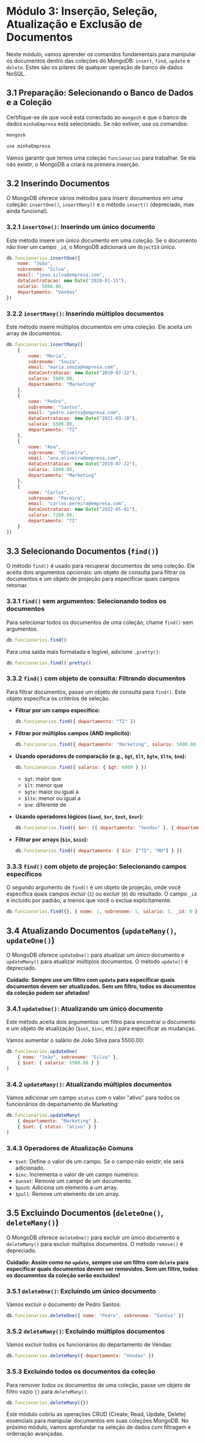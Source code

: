 # Módulo 3: Inserção, Seleção, Atualização e Exclusão de Documentos

Neste módulo, vamos aprender os comandos fundamentais para manipular os documentos dentro das coleções do MongoDB: `insert`, `find`, `update` e `delete`. Estes são os pilares de qualquer operação de banco de dados NoSQL.

## 3.1 Preparação: Selecionando o Banco de Dados e a Coleção

Certifique-se de que você está conectado ao `mongosh` e que o banco de dados `minhaEmpresa` está selecionado. Se não estiver, use os comandos:

```bash
mongosh
```

```javascript
use minhaEmpresa
```

Vamos garantir que temos uma coleção `funcionarios` para trabalhar. Se ela não existir, o MongoDB a criará na primeira inserção.

## 3.2 Inserindo Documentos

O MongoDB oferece vários métodos para inserir documentos em uma coleção: `insertOne()`, `insertMany()` e o método `insert()` (depreciado, mas ainda funcional).

### 3.2.1 `insertOne()`: Inserindo um único documento

Este método insere um único documento em uma coleção. Se o documento não tiver um campo `_id`, o MongoDB adicionará um `ObjectId` único.

```javascript
db.funcionarios.insertOne({
    nome: "João",
    sobrenome: "Silva",
    email: "joao.silva@empresa.com",
    dataContratacao: new Date("2020-01-15"),
    salario: 5000.00,
    departamento: "Vendas"
})
```

### 3.2.2 `insertMany()`: Inserindo múltiplos documentos

Este método insere múltiplos documentos em uma coleção. Ele aceita um array de documentos.

```javascript
db.funcionarios.insertMany([
    {
        nome: "Maria",
        sobrenome: "Souza",
        email: "maria.souza@empresa.com",
        dataContratacao: new Date("2019-07-22"),
        salario: 5800.00,
        departamento: "Marketing"
    },
    {
        nome: "Pedro",
        sobrenome: "Santos",
        email: "pedro.santos@empresa.com",
        dataContratacao: new Date("2021-03-10"),
        salario: 6500.00,
        departamento: "TI"
    },
    {
        nome: "Ana",
        sobrenome: "Oliveira",
        email: "ana.oliveira@empresa.com",
        dataContratacao: new Date("2019-07-22"),
        salario: 5800.00,
        departamento: "Marketing"
    },
    {
        nome: "Carlos",
        sobrenome: "Pereira",
        email: "carlos.pereira@empresa.com",
        dataContratacao: new Date("2022-05-01"),
        salario: 7200.00,
        departamento: "TI"
    }
])
```

## 3.3 Selecionando Documentos (`find()`)

O método `find()` é usado para recuperar documentos de uma coleção. Ele aceita dois argumentos opcionais: um objeto de consulta para filtrar os documentos e um objeto de projeção para especificar quais campos retornar.

### 3.3.1 `find()` sem argumentos: Selecionando todos os documentos

Para selecionar todos os documentos de uma coleção, chame `find()` sem argumentos.

```javascript
db.funcionarios.find()
```

Para uma saída mais formatada e legível, adicione `.pretty()`:

```javascript
db.funcionarios.find().pretty()
```

### 3.3.2 `find()` com objeto de consulta: Filtrando documentos

Para filtrar documentos, passe um objeto de consulta para `find()`. Este objeto especifica os critérios de seleção.

*   **Filtrar por um campo específico:**

    ```javascript
    db.funcionarios.find({ departamento: "TI" })
    ```

*   **Filtrar por múltiplos campos (AND implícito):**

    ```javascript
    db.funcionarios.find({ departamento: "Marketing", salario: 5800.00 })
    ```

*   **Usando operadores de comparação (e.g., `$gt`, `$lt`, `$gte`, `$lte`, `$ne`):**

    ```javascript
    db.funcionarios.find({ salario: { $gt: 6000 } })
    ```

    *   `$gt`: maior que
    *   `$lt`: menor que
    *   `$gte`: maior ou igual a
    *   `$lte`: menor ou igual a
    *   `$ne`: diferente de

*   **Usando operadores lógicos (`$and`, `$or`, `$not`, `$nor`):**

    ```javascript
    db.funcionarios.find({ $or: [{ departamento: "Vendas" }, { departamento: "Marketing" }] })
    ```

*   **Filtrar por arrays (`$in`, `$nin`):**

    ```javascript
    db.funcionarios.find({ departamento: { $in: ["TI", "RH"] } })
    ```

### 3.3.3 `find()` com objeto de projeção: Selecionando campos específicos

O segundo argumento de `find()` é um objeto de projeção, onde você especifica quais campos incluir (`1`) ou excluir (`0`) do resultado. O campo `_id` é incluído por padrão, a menos que você o exclua explicitamente.

```javascript
db.funcionarios.find({}, { nome: 1, sobrenome: 1, salario: 1, _id: 0 })
```

## 3.4 Atualizando Documentos (`updateMany()`, `updateOne()`)

O MongoDB oferece `updateOne()` para atualizar um único documento e `updateMany()` para atualizar múltiplos documentos. O método `update()` é depreciado.

**Cuidado: Sempre use um filtro com `update` para especificar quais documentos devem ser atualizados. Sem um filtro, todos os documentos da coleção podem ser afetados!**

### 3.4.1 `updateOne()`: Atualizando um único documento

Este método aceita dois argumentos: um filtro para encontrar o documento e um objeto de atualização (`$set`, `$inc`, etc.) para especificar as mudanças.

Vamos aumentar o salário de João Silva para 5500.00:

```javascript
db.funcionarios.updateOne(
    { nome: "João", sobrenome: "Silva" },
    { $set: { salario: 5500.00 } }
)
```

### 3.4.2 `updateMany()`: Atualizando múltiplos documentos

Vamos adicionar um campo `status` com o valor "ativo" para todos os funcionários do departamento de Marketing:

```javascript
db.funcionarios.updateMany(
    { departamento: "Marketing" },
    { $set: { status: "ativo" } }
)
```

### 3.4.3 Operadores de Atualização Comuns

*   `$set`: Define o valor de um campo. Se o campo não existir, ele será adicionado.
*   `$inc`: Incrementa o valor de um campo numérico.
*   `$unset`: Remove um campo de um documento.
*   `$push`: Adiciona um elemento a um array.
*   `$pull`: Remove um elemento de um array.

## 3.5 Excluindo Documentos (`deleteOne()`, `deleteMany()`)

O MongoDB oferece `deleteOne()` para excluir um único documento e `deleteMany()` para excluir múltiplos documentos. O método `remove()` é depreciado.

**Cuidado: Assim como no `update`, sempre use um filtro com `delete` para especificar quais documentos devem ser removidos. Sem um filtro, todos os documentos da coleção serão excluídos!**

### 3.5.1 `deleteOne()`: Excluindo um único documento

Vamos excluir o documento de Pedro Santos:

```javascript
db.funcionarios.deleteOne({ nome: "Pedro", sobrenome: "Santos" })
```

### 3.5.2 `deleteMany()`: Excluindo múltiplos documentos

Vamos excluir todos os funcionários do departamento de Vendas:

```javascript
db.funcionarios.deleteMany({ departamento: "Vendas" })
```

### 3.5.3 Excluindo todos os documentos da coleção

Para remover *todos* os documentos de uma coleção, passe um objeto de filtro vazio `{}` para `deleteMany()`.

```javascript
db.funcionarios.deleteMany({})
```

Este módulo cobriu as operações CRUD (Create, Read, Update, Delete) essenciais para manipular documentos em suas coleções MongoDB. No próximo módulo, vamos aprofundar na seleção de dados com filtragem e ordenação avançadas.

